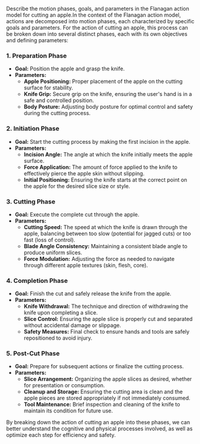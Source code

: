 Describe the motion phases, goals, and parameters in the Flanagan action model for cutting an apple.In the context of the Flanagan action model, actions are decomposed into motion phases, each characterized by specific goals and parameters. For the action of cutting an apple, this process can be broken down into several distinct phases, each with its own objectives and defining parameters:

### 1. **Preparation Phase**
- **Goal:** Position the apple and grasp the knife.
- **Parameters:**
  - **Apple Positioning:** Proper placement of the apple on the cutting surface for stability.
  - **Knife Grip:** Secure grip on the knife, ensuring the user's hand is in a safe and controlled position.
  - **Body Posture:** Adjusting body posture for optimal control and safety during the cutting process.

### 2. **Initiation Phase**
- **Goal:** Start the cutting process by making the first incision in the apple.
- **Parameters:**
  - **Incision Angle:** The angle at which the knife initially meets the apple surface.
  - **Force Application:** The amount of force applied to the knife to effectively pierce the apple skin without slipping.
  - **Initial Positioning:** Ensuring the knife starts at the correct point on the apple for the desired slice size or style.

### 3. **Cutting Phase**
- **Goal:** Execute the complete cut through the apple.
- **Parameters:**
  - **Cutting Speed:** The speed at which the knife is drawn through the apple, balancing between too slow (potential for jagged cuts) or too fast (loss of control).
  - **Blade Angle Consistency:** Maintaining a consistent blade angle to produce uniform slices.
  - **Force Modulation:** Adjusting the force as needed to navigate through different apple textures (skin, flesh, core).

### 4. **Completion Phase**
- **Goal:** Finish the cut and safely release the knife from the apple.
- **Parameters:**
  - **Knife Withdrawal:** The technique and direction of withdrawing the knife upon completing a slice.
  - **Slice Control:** Ensuring the apple slice is properly cut and separated without accidental damage or slippage.
  - **Safety Measures:** Final check to ensure hands and tools are safely repositioned to avoid injury.

### 5. **Post-Cut Phase**
- **Goal:** Prepare for subsequent actions or finalize the cutting process.
- **Parameters:**
  - **Slice Arrangement:** Organizing the apple slices as desired, whether for presentation or consumption.
  - **Cleanup and Storage:** Ensuring the cutting area is clean and the apple pieces are stored appropriately if not immediately consumed.
  - **Tool Maintenance:** Brief inspection and cleaning of the knife to maintain its condition for future use.

By breaking down the action of cutting an apple into these phases, we can better understand the cognitive and physical processes involved, as well as optimize each step for efficiency and safety.